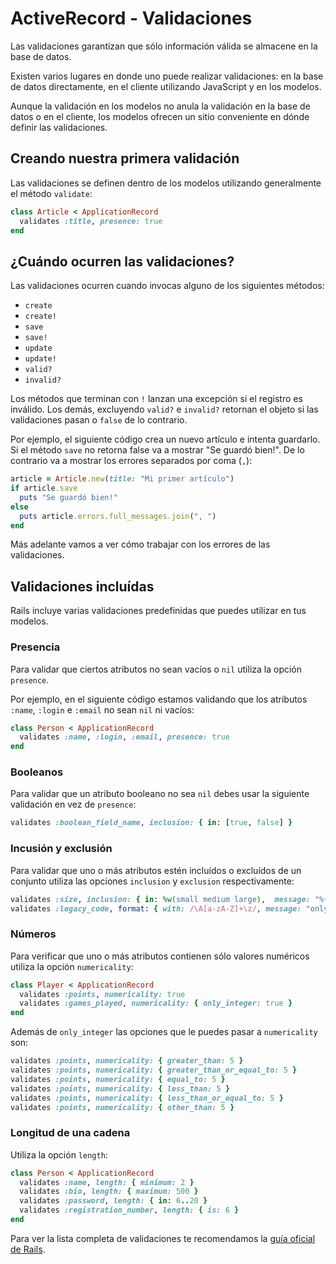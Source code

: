 # ActiveRecord - Validaciones

Las validaciones garantizan que sólo información válida se almacene en la base de datos.

Existen varios lugares en donde uno puede realizar validaciones: en la base de datos directamente, en el cliente utilizando JavaScript y en los modelos.

Aunque la validación en los modelos no anula la validación en la base de datos o en el cliente, los modelos ofrecen un sitio conveniente en dónde definir las validaciones.

## Creando nuestra primera validación

Las validaciones se definen dentro de los modelos utilizando generalmente el método `validate`:

```ruby
class Article < ApplicationRecord
  validates :title, presence: true
end
```

## ¿Cuándo ocurren las validaciones?

Las validaciones ocurren cuando invocas alguno de los siguientes métodos:

* `create`
* `create!`
* `save`
* `save!`
* `update`
* `update!`
* `valid?`
* `invalid?`

Los métodos que terminan con `!` lanzan una excepción si el registro es inválido. Los demás, excluyendo `valid?` e `invalid?` retornan el objeto si las validaciones pasan o `false` de lo contrario.

Por ejemplo, el siguiente código crea un nuevo artículo e intenta guardarlo. Si el método `save` no retorna false va a mostrar "Se guardó bien!". De lo contrario va a mostrar los errores separados por coma \(`,`\):

```ruby
article = Article.new(title: "Mi primer artículo")
if article.save
  puts "Se guardó bien!"
else
  puts article.errors.full_messages.join(", ")
end
```

Más adelante vamos a ver cómo trabajar con los errores de las validaciones.

## Validaciones incluídas

Rails incluye varias validaciones predefinidas que puedes utilizar en tus modelos.

### Presencia

Para validar que ciertos atributos no sean vacíos o `nil` utiliza la opción `presence`.

Por ejemplo, en el siguiente código estamos validando que los atributos `:name`, `:login` e `:email` no sean `nil` ni vacíos:

```ruby
class Person < ApplicationRecord
  validates :name, :login, :email, presence: true
end
```

### Booleanos

Para validar que un atributo booleano no sea `nil` debes usar la siguiente validación en vez de `presence`:

```ruby
validates :boolean_field_name, inclusion: { in: [true, false] }
```

### Incusión y exclusión

Para validar que uno o más atributos estén incluídos o excluídos de un conjunto utiliza las opciones `inclusion` y `exclusion` respectivamente:

```ruby
validates :size, inclusion: { in: %w(small medium large),  message: "%{value} is not a valid size" }
validates :legacy_code, format: { with: /\A[a-zA-Z]+\z/, message: "only allows letters" }
```

### Números

Para verificar que uno o más atributos contienen sólo valores numéricos utiliza la opción `numericality`:

```ruby
class Player < ApplicationRecord
  validates :points, numericality: true
  validates :games_played, numericality: { only_integer: true }
end
```

Además de `only_integer` las opciones que le puedes pasar a `numericality` son:

```ruby
validates :points, numericality: { greater_than: 5 }
validates :points, numericality: { greater_than_or_equal_to: 5 }
validates :points, numericality: { equal_to: 5 }
validates :points, numericality: { less_than: 5 }
validates :points, numericality: { less_than_or_equal_to: 5 }
validates :points, numericality: { other_than: 5 }
```

### Longitud de una cadena

Utiliza la opción `length`:

```ruby
class Person < ApplicationRecord
  validates :name, length: { minimum: 2 }
  validates :bio, length: { maximum: 500 }
  validates :password, length: { in: 6..20 }
  validates :registration_number, length: { is: 6 }
end
```

Para ver la lista completa de validaciones te recomendamos la [guía oficial de Rails](http://guides.rubyonrails.org/active_record_validations.html).

